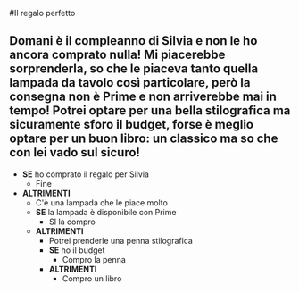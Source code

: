 
#Il regalo perfetto

## Domani è il compleanno di Silvia e non le ho ancora comprato nulla! Mi piacerebbe sorprenderla, so che le piaceva tanto quella lampada da tavolo così particolare, però la consegna non è Prime e non arriverebbe mai in tempo! Potrei optare per una bella stilografica ma sicuramente sforo il budget, forse è meglio optare per un buon libro: un classico ma so che con lei vado sul sicuro!






-  **SE** ho comprato il regalo per Silvia
    - Fine
- **ALTRIMENTI**
  - C'è una lampada che le piace molto
  - **SE** la lampada è disponibile con Prime
    - SI la compro
   - **ALTRIMENTI** 
     - Potrei prenderle una penna stilografica
      - **SE** ho il budget
         - Compro la penna
      - **ALTRIMENTI**
        - Compro un libro
         









